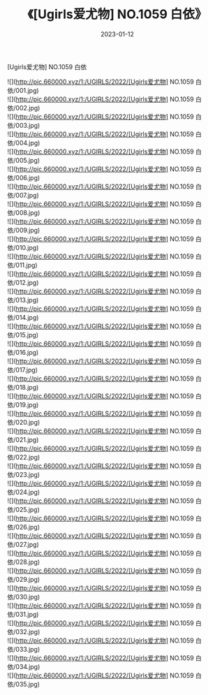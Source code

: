 ﻿---
layout: post
title:  《[Ugirls爱尤物] NO.1059 白依》
date:   2023-01-12
img: http://pic.660000.xyz/1:/UGIRLS/2022/[Ugirls爱尤物] NO.1059 白依/000.jpg
categories: [美女, 清纯, 唯美]
---

[Ugirls爱尤物] NO.1059 白依

 ![](http://pic.660000.xyz/1:/UGIRLS/2022/[Ugirls爱尤物] NO.1059 白依/001.jpg) <br>![](http://pic.660000.xyz/1:/UGIRLS/2022/[Ugirls爱尤物] NO.1059 白依/002.jpg) <br>![](http://pic.660000.xyz/1:/UGIRLS/2022/[Ugirls爱尤物] NO.1059 白依/003.jpg) <br>![](http://pic.660000.xyz/1:/UGIRLS/2022/[Ugirls爱尤物] NO.1059 白依/004.jpg) <br>![](http://pic.660000.xyz/1:/UGIRLS/2022/[Ugirls爱尤物] NO.1059 白依/005.jpg) <br>![](http://pic.660000.xyz/1:/UGIRLS/2022/[Ugirls爱尤物] NO.1059 白依/006.jpg) <br>![](http://pic.660000.xyz/1:/UGIRLS/2022/[Ugirls爱尤物] NO.1059 白依/007.jpg) <br>![](http://pic.660000.xyz/1:/UGIRLS/2022/[Ugirls爱尤物] NO.1059 白依/008.jpg) <br>![](http://pic.660000.xyz/1:/UGIRLS/2022/[Ugirls爱尤物] NO.1059 白依/009.jpg) <br>![](http://pic.660000.xyz/1:/UGIRLS/2022/[Ugirls爱尤物] NO.1059 白依/010.jpg) <br>![](http://pic.660000.xyz/1:/UGIRLS/2022/[Ugirls爱尤物] NO.1059 白依/011.jpg) <br>![](http://pic.660000.xyz/1:/UGIRLS/2022/[Ugirls爱尤物] NO.1059 白依/012.jpg) <br>![](http://pic.660000.xyz/1:/UGIRLS/2022/[Ugirls爱尤物] NO.1059 白依/013.jpg) <br>![](http://pic.660000.xyz/1:/UGIRLS/2022/[Ugirls爱尤物] NO.1059 白依/014.jpg) <br>![](http://pic.660000.xyz/1:/UGIRLS/2022/[Ugirls爱尤物] NO.1059 白依/015.jpg) <br>![](http://pic.660000.xyz/1:/UGIRLS/2022/[Ugirls爱尤物] NO.1059 白依/016.jpg) <br>![](http://pic.660000.xyz/1:/UGIRLS/2022/[Ugirls爱尤物] NO.1059 白依/017.jpg) <br>![](http://pic.660000.xyz/1:/UGIRLS/2022/[Ugirls爱尤物] NO.1059 白依/018.jpg) <br>![](http://pic.660000.xyz/1:/UGIRLS/2022/[Ugirls爱尤物] NO.1059 白依/019.jpg) <br>![](http://pic.660000.xyz/1:/UGIRLS/2022/[Ugirls爱尤物] NO.1059 白依/020.jpg) <br>![](http://pic.660000.xyz/1:/UGIRLS/2022/[Ugirls爱尤物] NO.1059 白依/021.jpg) <br>![](http://pic.660000.xyz/1:/UGIRLS/2022/[Ugirls爱尤物] NO.1059 白依/022.jpg) <br>![](http://pic.660000.xyz/1:/UGIRLS/2022/[Ugirls爱尤物] NO.1059 白依/023.jpg) <br>![](http://pic.660000.xyz/1:/UGIRLS/2022/[Ugirls爱尤物] NO.1059 白依/024.jpg) <br>![](http://pic.660000.xyz/1:/UGIRLS/2022/[Ugirls爱尤物] NO.1059 白依/025.jpg) <br>![](http://pic.660000.xyz/1:/UGIRLS/2022/[Ugirls爱尤物] NO.1059 白依/026.jpg) <br>![](http://pic.660000.xyz/1:/UGIRLS/2022/[Ugirls爱尤物] NO.1059 白依/027.jpg) <br>![](http://pic.660000.xyz/1:/UGIRLS/2022/[Ugirls爱尤物] NO.1059 白依/028.jpg) <br>![](http://pic.660000.xyz/1:/UGIRLS/2022/[Ugirls爱尤物] NO.1059 白依/029.jpg) <br>![](http://pic.660000.xyz/1:/UGIRLS/2022/[Ugirls爱尤物] NO.1059 白依/030.jpg) <br>![](http://pic.660000.xyz/1:/UGIRLS/2022/[Ugirls爱尤物] NO.1059 白依/031.jpg) <br>![](http://pic.660000.xyz/1:/UGIRLS/2022/[Ugirls爱尤物] NO.1059 白依/032.jpg) <br>![](http://pic.660000.xyz/1:/UGIRLS/2022/[Ugirls爱尤物] NO.1059 白依/033.jpg) <br>![](http://pic.660000.xyz/1:/UGIRLS/2022/[Ugirls爱尤物] NO.1059 白依/034.jpg) <br>![](http://pic.660000.xyz/1:/UGIRLS/2022/[Ugirls爱尤物] NO.1059 白依/035.jpg) <br>